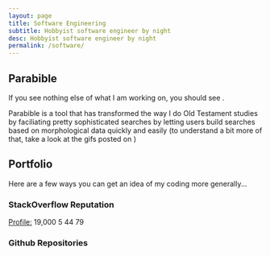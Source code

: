 ```yaml
---
layout: page
title: Software Engineering
subtitle: Hobbyist software engineer by night
desc: Hobbyist software engineer by night
permalink: /software/
---
```


## Parabible
<div class="lead lead-about">If you see nothing else of what I am working on, you should see <https://parabible.com/>.</div>
<p>Parabible is a tool that has transformed the way I do Old Testament studies by faciliating pretty sophisticated searches by letting users build searches based on morphological data quickly and easily (to understand a bit more of that, take a look at the gifs posted on <https://twitter.com/parabible_com>)</p>

## Portfolio

Here are a few ways you can get an idea of my coding more generally...

### StackOverflow Reputation
<p class="sorep">
  <a href="https://stackoverflow.com/users/123415/jcuenod">Profile:</a>
  <span class="reputation">19,000</span>
  <span class="badge gold">5</span>
  <span class="badge silver">44</span>
  <span class="badge bronze">79</span>
</p>

### Github Repositories
<div class="projects">
</div>

<script src="/assets/js/zepto.min.js"></script>
<script src="/assets/js/programmingportfolio.js"></script>